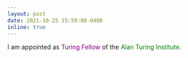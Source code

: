 ```yaml
---
layout: post
date: 2021-10-25 15:59:00-0400
inline: true
---
```


I am appointed as <font color=purple>Turing Fellow</font> of the <font color=green>Alan Turing Institute</font>.